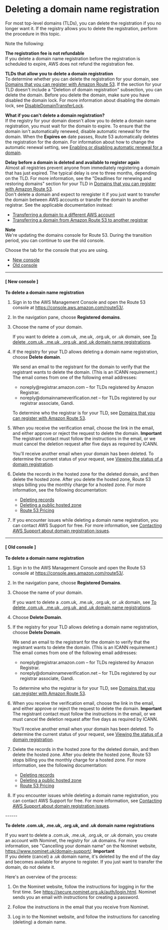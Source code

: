 # Deleting a domain name registration<a name="domain-delete"></a>

For most top\-level domains \(TLDs\), you can delete the registration if you no longer want it\. If the registry allows you to delete the registration, perform the procedure in this topic\.

Note the following:

**The registration fee is not refundable**  
If you delete a domain name registration before the registration is scheduled to expire, AWS does not refund the registration fee\. 

**TLDs that allow you to delete a domain registration**  
To determine whether you can delete the registration for your domain, see [Domains that you can register with Amazon Route 53](registrar-tld-list.md)\. If the section for your TLD doesn't include a "Deletion of domain registration" subsection, you can delete the domain\. Before you delete the domain, make sure you have disabled the domain lock\. For more information about disabling the domain lock, see [DisableDomainTransferLock](https://docs.aws.amazon.com/Route53/latest/APIReference/API_domains_DisableDomainTransferLock.html)\.

**What if you can't delete a domain registration?**  
If the registry for your domain doesn't allow you to delete a domain name registration, you must wait for the domain to expire\. To ensure that the domain isn't automatically renewed, disable automatic renewal for the domain\. When the **Expires on** date passes, Route 53 automatically deletes the registration for the domain\. For information about how to change the automatic renewal setting, see [Enabling or disabling automatic renewal for a domain](domain-enable-disable-auto-renewal.md)\.

**Delay before a domain is deleted and available to register again**  
Almost all registries prevent anyone from immediately registering a domain that has just expired\. The typical delay is one to three months, depending on the TLD\. For more information, see the "Deadlines for renewing and restoring domains" section for your TLD in [Domains that you can register with Amazon Route 53](registrar-tld-list.md)\.   
Don't delete a domain and expect to reregister it if you just want to transfer the domain between AWS accounts or transfer the domain to another registrar\. See the applicable documentation instead:  
+ [Transferring a domain to a different AWS account](domain-transfer-between-aws-accounts.md)
+ [Transferring a domain from Amazon Route 53 to another registrar](domain-transfer-from-route-53.md)

**Note**  
We're updating the domains console for Route 53\. During the transition period, you can continue to use the old console\.

Choose the tab for the console that you are using\.
+ [New console](#domain-delete-new-console)
+ [Old console](#domain-delete-old-console)

------
#### [ New console ]<a name="domain-delete-procedure"></a>

**To delete a domain name registration**

1. Sign in to the AWS Management Console and open the Route 53 console at [https://console\.aws\.amazon\.com/route53/](https://console.aws.amazon.com/route53/)\.

1. In the navigation pane, choose **Registered domains**\.

1. Choose the name of your domain\.

   If you want to delete a \.com\.uk, \.me\.uk, \.org\.uk, or \.uk domain, see [To delete \.com\.uk, \.me\.uk, \.org\.uk, and \.uk domain name registrations](#domain-delete-uk-procedure)\. 

1. If the registry for your TLD allows deleting a domain name registration, choose **Delete domain**\.

   We send an email to the registrant for the domain to verify that the registrant wants to delete the domain\. \(This is an ICANN requirement\.\) The email comes from one of the following email addresses:
   + noreply@registrar\.amazon\.com – for TLDs registered by Amazon Registrar\.
   + noreply@domainnameverification\.net – for TLDs registered by our registrar associate, Gandi\.

   To determine who the registrar is for your TLD, see [Domains that you can register with Amazon Route 53](registrar-tld-list.md)\.

1. When you receive the verification email, choose the link in the email, and either approve or reject the request to delete the domain\. 
**Important**  
The registrant contact must follow the instructions in the email, or we must cancel the deletion request after five days as required by ICANN\.

   You'll receive another email when your domain has been deleted\. To determine the current status of your request, see [Viewing the status of a domain registration](domain-view-status.md)\.

1. Delete the records in the hosted zone for the deleted domain, and then delete the hosted zone\. After you delete the hosted zone, Route 53 stops billing you the monthly charge for a hosted zone\. For more information, see the following documentation:
   + [Deleting records](resource-record-sets-deleting.md)
   + [Deleting a public hosted zone](DeleteHostedZone.md)
   + [Route 53 Pricing](https://aws.amazon.com/route53/pricing)

1. If you encounter issues while deleting a domain name registration, you can contact AWS Support for free\. For more information, see [Contacting AWS Support about domain registration issues](domain-contact-support.md)\.

------
#### [ Old console ]<a name="domain-delete-procedure-old"></a>

**To delete a domain name registration**

1. Sign in to the AWS Management Console and open the Route 53 console at [https://console\.aws\.amazon\.com/route53/](https://console.aws.amazon.com/route53/)\.

1. In the navigation pane, choose **Registered Domains**\.

1. Choose the name of your domain\.

   If you want to delete a \.com\.uk, \.me\.uk, \.org\.uk, or \.uk domain, see [To delete \.com\.uk, \.me\.uk, \.org\.uk, and \.uk domain name registrations](#domain-delete-uk-procedure)\. 

1. Choose **Delete Domain**\.

1. If the registry for your TLD allows deleting a domain name registration, choose **Delete Domain**\.

   We send an email to the registrant for the domain to verify that the registrant wants to delete the domain\. \(This is an ICANN requirement\.\) The email comes from one of the following email addresses:
   + noreply@registrar\.amazon\.com – for TLDs registered by Amazon Registrar\.
   + noreply@domainnameverification\.net – for TLDs registered by our registrar associate, Gandi\.

   To determine who the registrar is for your TLD, see [Domains that you can register with Amazon Route 53](registrar-tld-list.md)\.

1. When you receive the verification email, choose the link in the email, and either approve or reject the request to delete the domain\. 
**Important**  
The registrant contact must follow the instructions in the email, or we must cancel the deletion request after five days as required by ICANN\.

   You'll receive another email when your domain has been deleted\. To determine the current status of your request, see [Viewing the status of a domain registration](domain-view-status.md)\.

1. Delete the records in the hosted zone for the deleted domain, and then delete the hosted zone\. After you delete the hosted zone, Route 53 stops billing you the monthly charge for a hosted zone\. For more information, see the following documentation:
   + [Deleting records](resource-record-sets-deleting.md)
   + [Deleting a public hosted zone](DeleteHostedZone.md)
   + [Route 53 Pricing](https://aws.amazon.com/route53/pricing)

1. If you encounter issues while deleting a domain name registration, you can contact AWS Support for free\. For more information, see [Contacting AWS Support about domain registration issues](domain-contact-support.md)\.

------<a name="domain-delete-uk-procedure"></a>

**To delete \.com\.uk, \.me\.uk, \.org\.uk, and \.uk domain name registrations**

If you want to delete a \.com\.uk, \.me\.uk, \.org\.uk, or \.uk domain, you create an account with Nominet, the registry for \.uk domains\. For more information, see "Cancelling your domain name" on the Nominet website, [https://www\.nominet\.uk/domain\-support/](https://www.nominet.uk/domain-support/)\.
**Important**  
If you delete \(cancel\) a \.uk domain name, it's deleted by the end of the day and becomes available for anyone to register\. If you just want to transfer the domain, do not delete it\.

Here's an overview of the process:

1. On the Nominet website, follow the instructions for logging in for the first time\. See [https://secure\.nominet\.org\.uk/auth/login\.html](https://secure.nominet.org.uk/auth/login.html)\. Nominet sends you an email with instructions for creating a password\.

1. Follow the instructions in the email that you receive from Nominet\.

1. Log in to the Nominet website, and follow the instructions for canceling \(deleting\) a domain name\.